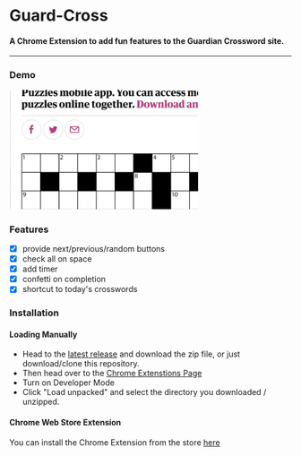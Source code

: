 # Guard-Cross

#### A Chrome Extension to add fun features to the Guardian Crossword site.

---

### Demo

![screenshot demo of buttons feature](demo.gif)

### Features

- [x] provide next/previous/random buttons
- [x] check all on space
- [x] add timer
- [x] confetti on completion
- [x] shortcut to today's crosswords

### Installation

#### Loading Manually

- Head to the [latest release](https://github.com/LukeStorry/guard-cross/releases) and download the zip file, or just download/clone this repository.
- Then head over to the [Chrome Extenstions Page](chrome://extensions/)
- Turn on Developer Mode
- Click "Load unpacked" and select the directory you downloaded / unzipped.

#### Chrome Web Store Extension

You can install the Chrome Extension from the store [here](https://chrome.google.com/webstore/detail/guard-cross/glomjfjembcojbdggejgcdkgfiejehgh)
